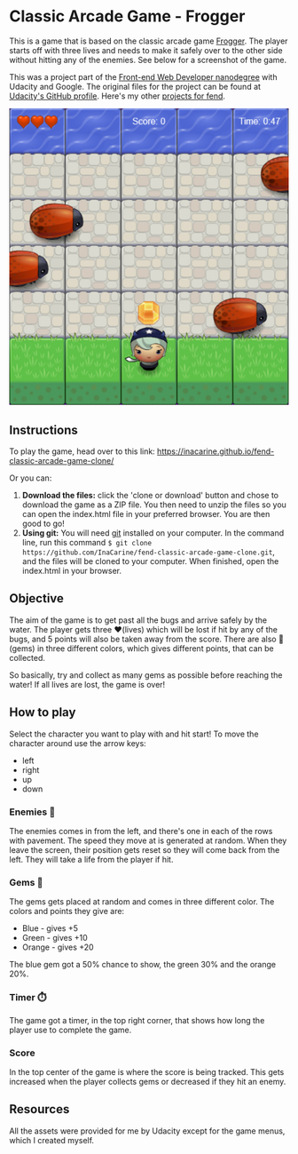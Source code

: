 # Classic Arcade Game - Frogger
This is a game that is based on the classic arcade game [Frogger](https://en.wikipedia.org/wiki/Frogger). The player starts off with three lives and needs to make it safely over to the other side without hitting any of the enemies. See below for a screenshot of the game.

This was a project part of the [Front-end Web Developer nanodegree](https://eu.udacity.com/course/front-end-web-developer-nanodegree--nd001) with Udacity and Google. The original files for the project can be found at [Udacity's GitHub profile](https://github.com/udacity/frontend-nanodegree-arcade-game). Here's my other [projects for fend](https://inacarine.github.io/fend).

![Screenshot from the game](/images/screenshot.jpg)


## Instructions
To play the game, head over to this link: https://inacarine.github.io/fend-classic-arcade-game-clone/

Or you can:
1. **Download the files:** click the 'clone or download' button and chose to download the game as a ZIP file. You then need to unzip the files so you can open the index.html file in your preferred browser. You are then good to go!
2. **Using git:** You will need [git](https://git-scm.com/) installed on your computer. In the command line, run this command `$ git clone https://github.com/InaCarine/fend-classic-arcade-game-clone.git`, and the files will be cloned to your computer. When finished, open the index.html in your browser.

## Objective
The aim of the game is to get past all the bugs and arrive safely by the water. The player gets three ❤️(lives) which will be lost if hit by any of the bugs, and 5 points will also be taken away from the score. There are also 💎(gems) in three different colors, which gives different points, that can be collected.

So basically, try and collect as many gems as possible before reaching the water! If all lives are lost, the game is over!

## How to play
Select the character you want to play with and hit start! To move the character around use the arrow keys:

- left
- right
- up
- down

### Enemies 🐞
The enemies comes in from the left, and there's one in each of the rows with pavement. The speed they move at is generated at random. When they leave the screen, their position gets reset so they will come back from the left. They will take a life from the player if hit.

### Gems 💎
The gems gets placed at random and comes in three different color. The colors and points they give are:
- Blue - gives +5
- Green - gives +10
- Orange - gives +20

The blue gem got a 50% chance to show, the green 30% and the orange 20%.

### Timer ⏱️
The game got a timer, in the top right corner, that shows how long the player use to complete the game.

### Score
In the top center of the game is where the score is being tracked. This gets increased when the player collects gems or decreased if they hit an enemy.

## Resources
All the assets were provided for me by Udacity except for the game menus, which I created myself.
